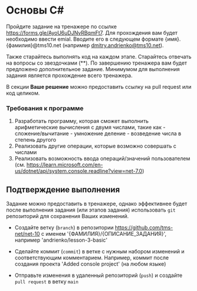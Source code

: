 # Основы C#
Пройдите задание на тренажере по ссылке https://forms.gle/AyoU6uDJNvRBqmFt7. Для прохождения вам будет необходимо ввести emial. Вводите его в следующем формате {имя}.{фамилия}@tms10.net (например dmitry.andrienko@tms10.net).

Также старайтесь выполнять код на каждом этапе. Старайтесь отвечать на вопросы со звездочками (**). По завершению тренажера вам будет предложено дополнительное задание. Минимумом для выполнения задания является прохождение всего тренажера.

В секции **Ваше решение** можно предоставить ссылку на pull request или код целиком.

### Требования к программе
  1. Разработать программу, которая сможет выполнить арифметические вычисления с двумя числами, такие как
    - сложение/вычитание
    - умножение деление
    - возведение числа в степень другого
  2. Реализовать другие операции, которые возможно совершать с числами
  3. Реализовать возможность ввода операций/значений пользователем (см. https://learn.microsoft.com/en-us/dotnet/api/system.console.readline?view=net-7.0)

## Подтверждение выполнения
Задание можно предоставить в тренажере, однако эффективнее будет после выполнения задания (или этапов задания) использовать `git` репозиторий для сохранения Ваших изменений.

 - Создайте ветку (`branch`) в репозитории https://github.com/tms-net/net-10 с именем '{ФАМИЛИЯ}/{ОПИСАНИЕ_ЗАДАНИЯ}', например 'andrienko/lesson-3-basic'

 - Сделайте коммит (`commit`) в ветке с нужным набором изменений и соответствующим комментарием. Например, коммит после создания проекта 'Added console project' (на любом языке)

 - Отправьте изменения в удаленный репозиторий (`push`) и создайте `pull request` в ветку `main`
